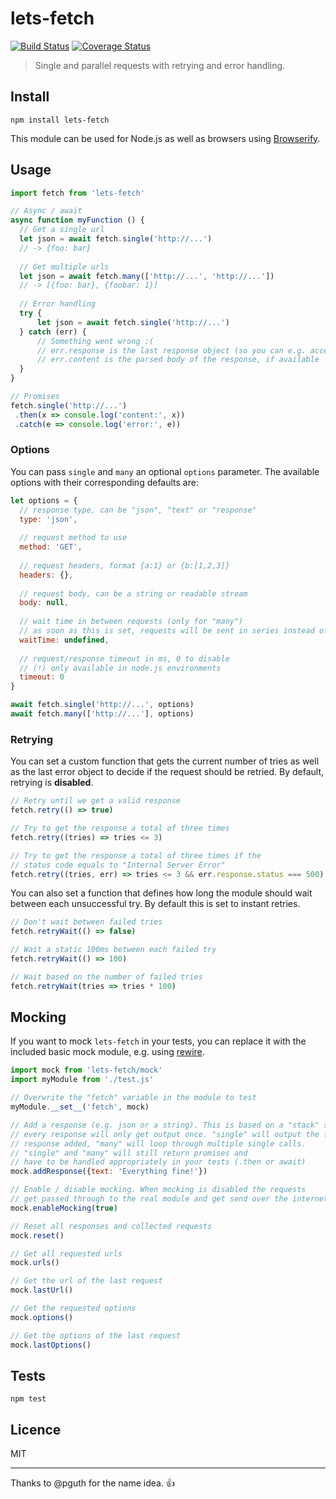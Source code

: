 # lets-fetch

[![Build Status](https://img.shields.io/travis/queicherius/lets-fetch.svg?style=flat-square)](https://travis-ci.org/queicherius/lets-fetch)
[![Coverage Status](https://img.shields.io/codecov/c/github/queicherius/lets-fetch/master.svg?style=flat-square)](https://codecov.io/github/queicherius/lets-fetch)

> Single and parallel requests with retrying and error handling.

## Install

```
npm install lets-fetch
```

This module can be used for Node.js as well as browsers using [Browserify](https://github.com/substack/browserify-handbook#how-node_modules-works).

## Usage

```js
import fetch from 'lets-fetch'

// Async / await
async function myFunction () {
  // Get a single url
  let json = await fetch.single('http://...')
  // -> {foo: bar}
	
  // Get multiple urls
  let json = await fetch.many(['http://...', 'http://...'])
  // -> [{foo: bar}, {foobar: 1}]
	
  // Error handling
  try {
	  let json = await fetch.single('http://...')
  } catch (err) {
	  // Something went wrong :(
	  // err.response is the last response object (so you can e.g. access err.response.status)
	  // err.content is the parsed body of the response, if available
  }
}

// Promises
fetch.single('http://...')
 .then(x => console.log('content:', x))
 .catch(e => console.log('error:', e))
```

### Options

You can pass `single` and `many` an optional `options` parameter. 
The available options with their corresponding defaults are:

```js
let options = {
  // response type, can be "json", "text" or "response"
  type: 'json',
  
  // request method to use
  method: 'GET',
  
  // request headers, format {a:1} or {b:[1,2,3]}
  headers: {},
  
  // request body, can be a string or readable stream
  body: null,
  
  // wait time in between requests (only for "many")
  // as soon as this is set, requests will be sent in series instead of parallel
  waitTime: undefined,
  
  // request/response timeout in ms, 0 to disable 
  // (!) only available in node.js environments
  timeout: 0
}

await fetch.single('http://...', options)
await fetch.many(['http://...'], options)
```

### Retrying

You can set a custom function that gets the current number of tries as well as the last error object to decide if the request should be retried. By default, retrying is **disabled**.

```js
// Retry until we get a valid response
fetch.retry(() => true)

// Try to get the response a total of three times
fetch.retry((tries) => tries <= 3)

// Try to get the response a total of three times if the
// status code equals to "Internal Server Error"
fetch.retry((tries, err) => tries <= 3 && err.response.status === 500)
```

You can also set a function that defines how long the module should wait between each unsuccessful try. By default this is set to instant retries.

```js
// Don't wait between failed tries
fetch.retryWait(() => false)

// Wait a static 100ms between each failed try
fetch.retryWait(() => 100)

// Wait based on the number of failed tries
fetch.retryWait(tries => tries * 100)
```

## Mocking

If you want to mock `lets-fetch` in your tests, you can replace it with the included basic mock module, e.g. using [rewire](https://github.com/speedskater/babel-plugin-rewire).

```js
import mock from 'lets-fetch/mock'
import myModule from './test.js'

// Overwrite the "fetch" variable in the module to test
myModule.__set__('fetch', mock)

// Add a response (e.g. json or a string). This is based on a "stack" system,
// every response will only get output once. "single" will output the first 
// response added, "many" will loop through multiple single calls.
// "single" and "many" will still return promises and 
// have to be handled appropriately in your tests (.then or await)
mock.addResponse({text: 'Everything fine!'})

// Enable / disable mocking. When mocking is disabled the requests
// get passed through to the real module and get send over the internet
mock.enableMocking(true)

// Reset all responses and collected requests
mock.reset()

// Get all requested urls
mock.urls()

// Get the url of the last request
mock.lastUrl()

// Get the requested options
mock.options()

// Get the options of the last request
mock.lastOptions()
```

## Tests

```
npm test
```

## Licence

MIT

---

Thanks to @pguth for the name idea. :+1:
